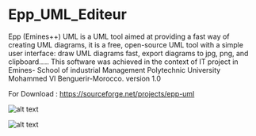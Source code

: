 # Epp_UML_Editeur


Epp (Emines++) UML is a UML tool aimed at providing a fast way of creating UML diagrams, it is a free, open-source UML tool with a simple user interface: draw UML diagrams fast, export diagrams to jpg, png, and clipboard.....
This software was achieved in the context of IT project in Emines- School of industrial Management Polytechnic University Mohammed VI Benguerir-Morocco.
version 1.0

For Download : https://sourceforge.net/projects/epp-uml

![alt text](https://i.imgur.com/XnLZsa8g.png)

![alt text](https://i.imgur.com/kfPBBFfg.png)



